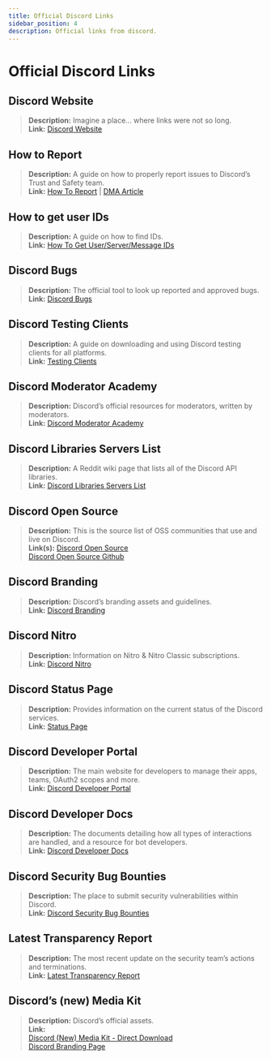 ```yaml
---
title: Official Discord Links
sidebar_position: 4
description: Official links from discord.
---
```


# Official Discord Links

## Discord Website
> __Description:__ Imagine a place… where links were not so long.   <br/>
__Link:__ [Discord Website](https://dis.gd/)

## How to Report
> __Description:__ A guide on how to properly report issues to Discord’s Trust and Safety  team.   <br/>
__Link:__  [How To Report](https://dis.gd/howtoreport) | [DMA Article](https://discord.com/moderation/360058643194-104:-How-to-Report-Content-to-Discord)

## How to get user IDs 
> __Description:__ A guide on how to find IDs.   <br/>
__Link:__  [How To Get User/Server/Message IDs](https://dis.gd/findmyid)

## Discord Bugs
> __Description:__  The official tool to look up reported and approved bugs.   <br/>
__Link:__ [Discord Bugs](https://bugs.discord.com/)

## Discord Testing Clients
> __Description:__ A guide on downloading and using Discord testing clients for all platforms.   <br/>
__Link:__ [Testing Clients](https://support.discord.com/hc/en-us/articles/360035675191-Discord-Testing-Clients)

## Discord Moderator Academy 
> __Description:__ Discord’s official resources for moderators, written by moderators.   <br/>
__Link:__ [Discord Moderator Academy](https://dis.gd/moderation)

## Discord Libraries Servers List
> __Description:__ A Reddit wiki page that lists all of the Discord API libraries.   <br/>
__Link:__ [Discord Libraries Servers List](https://www.reddit.com/r/discordapp/wiki/developers)

## Discord Open Source
> __Description:__ This is the source list of OSS communities that use and live on Discord.   <br/>
__Link(s):__
[Discord Open Source](https://discord.com/open-source)   <br/>
[Discord Open Source Github](https://github.com/discord/discord-open-source)

## Discord Branding  
> __Description:__ Discord’s branding assets and guidelines.   <br/>
__Link:__ [Discord Branding](https://discord.com/branding)

## Discord Nitro
> __Description:__  Information on Nitro & Nitro Classic subscriptions.   <br/>
__Link:__ [Discord Nitro](https://dis.gd/nitro)

## Discord Status Page
> __Description:__ Provides information on the current status of the Discord services.   <br/>
__Link:__ [Status Page](https://dis.gd/status)

## Discord Developer Portal
> __Description:__ The main website for developers to manage their apps, teams, OAuth2 scopes and more.    <br/>
__Link:__ [Discord Developer Portal](https://discord.com/developers/)

## Discord Developer Docs
> __Description:__ The documents detailing how all types of interactions are handled, and a resource for bot developers.   <br/>
__Link:__ [Discord Developer Docs](https://discord.dev/)

## Discord Security Bug Bounties
> __Description:__ The place to submit security vulnerabilities within Discord.   <br/>
__Link:__ [Discord Security Bug Bounties](https://discord.com/security)

## Latest Transparency Report 
> __Description:__ The most recent update on the security team’s actions and terminations.   <br/>
__Link:__ [Latest Transparency Report](https://discord.com/blog/discord-transparency-report-h1-2021)

## Discord’s (new) Media Kit
> __Description:__ Discord’s official assets.   <br/>
__Link:__ <br/>
[Discord (New) Media Kit - Direct Download](https://www.dropbox.com/sh/nabhhaq7kt59exr/AAB7U3f2pW-Jmvdul0yy7o-ia?dl=1)  <br/>
[Discord Branding Page](https://discord.com/branding)


